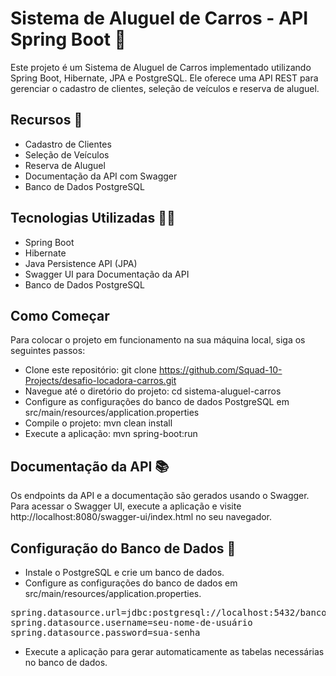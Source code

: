 # Sistema de Aluguel de Carros - API Spring Boot 🚗
Este projeto é um Sistema de Aluguel de Carros implementado utilizando Spring Boot, Hibernate, JPA e PostgreSQL. Ele oferece uma API REST para gerenciar o cadastro de clientes, seleção de veículos e reserva de aluguel.

## Recursos 🔧
- Cadastro de Clientes
- Seleção de Veículos
- Reserva de Aluguel
- Documentação da API com Swagger
- Banco de Dados PostgreSQL

## Tecnologias Utilizadas 👨‍💻
- Spring Boot
- Hibernate
- Java Persistence API (JPA)
- Swagger UI para Documentação da API
- Banco de Dados PostgreSQL

## Como Começar
Para colocar o projeto em funcionamento na sua máquina local, siga os seguintes passos:

- Clone este repositório: git clone https://github.com/Squad-10-Projects/desafio-locadora-carros.git
- Navegue até o diretório do projeto: cd sistema-aluguel-carros
- Configure as configurações do banco de dados PostgreSQL em src/main/resources/application.properties
- Compile o projeto: mvn clean install
- Execute a aplicação: mvn spring-boot:run

## Documentação da API 📚
Os endpoints da API e a documentação são gerados usando o Swagger. Para acessar o Swagger UI, execute a aplicação e visite http://localhost:8080/swagger-ui/index.html no seu navegador.

## Configuração do Banco de Dados 📙
- Instale o PostgreSQL e crie um banco de dados.
- Configure as configurações do banco de dados em src/main/resources/application.properties.
<pre>
spring.datasource.url=jdbc:postgresql://localhost:5432/banco_de_dados_aluguel_carros
spring.datasource.username=seu-nome-de-usuário
spring.datasource.password=sua-senha
</pre>
- Execute a aplicação para gerar automaticamente as tabelas necessárias no banco de dados.
